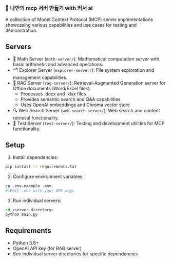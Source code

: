 ### 📓 나만의 mcp 서버 만들기 with 커서 ai

A collection of Model Context Protocol (MCP) server implementations showcasing various capabilities and use cases for testing and demonstration.

## Servers

- 🧮 Math Server (`math-server/`): Mathematical computation server with basic arithmetic and advanced operations.
- 🗂️ Explorer Server (`explorer-server/`): File system exploration and management capabilities.
- 📄 RAG Server (`rag-server/`): Retrieval-Augmented Generation server for Office documents (Word/Excel files).
    - Processes .docx and .xlsx files
    - Provides semantic search and Q&A capabilities
    - Uses OpenAI embeddings and Chroma vector store
- 🔍 Web Search Server (`web-search-server/`): Web search and content retrieval functionality.
- 🧪 Test Server (`test-server/`): Testing and development utilities for MCP functionality.

## Setup

1. Install dependencies:
```bash
pip install -r requirements.txt
```

2. Configure environment variables:
```bash
cp .env.example .env
# Edit .env with your API keys
```

3. Run individual servers:
```bash
cd <server-directory>
python main.py
```

## Requirements

- Python 3.8+
- OpenAI API key (for RAG server)
- See individual server directories for specific dependencies
